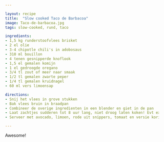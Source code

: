 ```yaml
---

layout: recipe
title:  "Slow cooked Taco de Barbacoa"
image: Taco-de-barbacoa.jpg
tags: slow-cooked, rund, taco

ingredients:
- 1,5 kg runderstoofvlees brisket
- 2 el olie
- 3-4 chipotle chili's in adobosaus
- 310 ml bouillon
- 4 tenen gesnipperde knoflook
- 1,5 el gemalen komijn
- 1 el gedroogde oregano
- 3/4 tl zout of meer naar smaak
- 1/2 tl gemalen zwarte peper
- 1/4 tl gemalen kruidnagel
- 60 ml vers limoensap

directions:
- Snij het vlees in grove stukken
- Bak vlees bruin in braadpan
- Combineer de overige ingredienten in een blender en giet in de pan
- Laat zachtjes sudderen tot 8 uur lang, niet droog laten koken! Evt extra water bijgieten.
- Serveer met avocado, limoen, rode uit snippers, tomaat en versie koriander

---
```


Awesome!